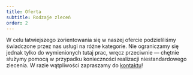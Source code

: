 ```yaml
---
title: Oferta
subtitle: Rodzaje zleceń
order: 2
---
```


W celu łatwiejszego zorientowania się w naszej ofercie podzieliliśmy świadczone
przez nas usługi na różne kategorie. Nie ograniczamy się jednak tylko do
wymienionych tutaj prac, wręcz przeciwnie — chętnie służymy pomocą w przypadku
konieczności realizacji niestandardowego zlecenia. W razie wątpliwości
zapraszamy do [kontaktu](kontakt)!
